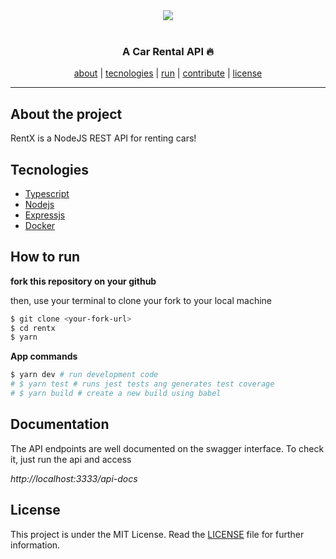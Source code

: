 <div align=center><img src="https://i.imgur.com/oUAKMC5.png" /></div>
<br/>
<h3 align=center>A Car Rental API 🔥</h3>

<div align=center>
<a href="#About-the-project">about</a> |
<a href="#Tecnologies">tecnologies</a> |
<a href="#How-to-run">run</a> |
<a href="#How-to-contribute">contribute</a> |
<a href="#License">license</a>
</div>

---

## About the project

RentX is a NodeJS REST API for renting cars!

## Tecnologies

- [Typescript](https://www.typescriptlang.org/)
- [Nodejs](https://www.nodejs.org)
- [Expressjs](https://github.com/expressjs/express)
- [Docker](hhttps://www.docker.com/)

## How to run

**fork this repository on your github**

then, use your terminal to clone your fork to your local machine

```bash
$ git clone <your-fork-url>
$ cd rentx
$ yarn
```

**App commands**
```bash
$ yarn dev # run development code
# $ yarn test # runs jest tests ang generates test coverage
# $ yarn build # create a new build using babel
```

## Documentation

The API endpoints are well documented on the swagger interface. To check it, just run the api and access 

*http://localhost:3333/api-docs*

## License

This project is under the MIT License. Read the [LICENSE](LICENSE) file for further information.
